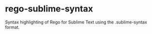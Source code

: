 # rego-sublime-syntax
Syntax highlighting of Rego for Sublime Text using the .sublime-syntax format.
